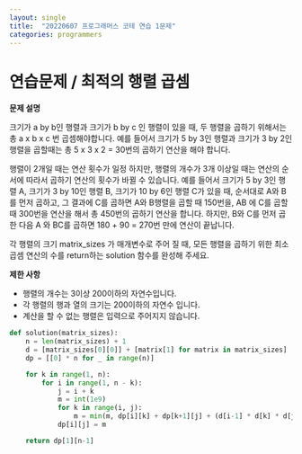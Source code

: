 ```yaml
---
layout: single
title:  "20220607 프로그래머스 코테 연습 1문제"
categories: programmers
---
```


# 연습문제 / 최적의 행렬 곱셈

**문제 설명**

크기가 a by b인 행렬과 크기가 b by c 인 행렬이 있을 때, 두 행렬을 곱하기 위해서는 총 a x b x c 번 곱셈해야합니다.
예를 들어서 크기가 5 by 3인 행렬과 크기가 3 by 2인 행렬을 곱할때는 총 5 x 3 x 2 = 30번의 곱하기 연산을 해야 합니다.

행렬이 2개일 때는 연산 횟수가 일정 하지만, 행렬의 개수가 3개 이상일 때는 연산의 순서에 따라서 곱하기 연산의 횟수가 바뀔 수 있습니다. 예를 들어서 크기가 5 by 3인 행렬 A, 크기가 3 by 10인 행렬 B, 크기가 10 by 6인 행렬 C가 있을 때, 순서대로 A와 B를 먼저 곱하고, 그 결과에 C를 곱하면 A와 B행렬을 곱할 때 150번을, AB 에 C를 곱할 때 300번을 연산을 해서 총 450번의 곱하기 연산을 합니다. 하지만, B와 C를 먼저 곱한 다음 A 와 BC를 곱하면 180 + 90 = 270번 만에 연산이 끝납니다.

각 행렬의 크기 matrix_sizes 가 매개변수로 주어 질 때, 모든 행렬을 곱하기 위한 최소 곱셈 연산의 수를 return하는 solution 함수를 완성해 주세요.

**제한 사항**
- 행렬의 개수는 3이상 200이하의 자연수입니다.
- 각 행렬의 행과 열의 크기는 200이하의 자연수 입니다.
- 계산을 할 수 없는 행렬은 입력으로 주어지지 않습니다.


```python
def solution(matrix_sizes):
    n = len(matrix_sizes) + 1
    d = [matrix_sizes[0][0]] + [matrix[1] for matrix in matrix_sizes]
    dp = [[0] * n for _ in range(n)]

    for k in range(1, n):
        for i in range(1, n - k):
            j = i + k 
            m = int(1e9)
            for k in range(i, j):
                m = min(m, dp[i][k] + dp[k+1][j] + (d[i-1] * d[k] * d[j]))
            dp[i][j] = m

    return dp[1][n-1]
```
